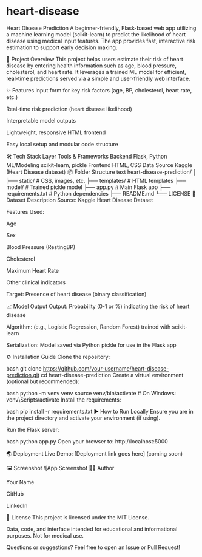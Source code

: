 # heart-disease

Heart Disease Prediction
A beginner-friendly, Flask-based web app utilizing a machine learning model (scikit-learn) to predict the likelihood of heart disease using medical input features. The app provides fast, interactive risk estimation to support early decision making.

🚀 Project Overview
This project helps users estimate their risk of heart disease by entering health information such as age, blood pressure, cholesterol, and heart rate. It leverages a trained ML model for efficient, real-time predictions served via a simple and user-friendly web interface.

✨ Features
Input form for key risk factors (age, BP, cholesterol, heart rate, etc.)

Real-time risk prediction (heart disease likelihood)

Interpretable model outputs

Lightweight, responsive HTML frontend

Easy local setup and modular code structure

🛠 Tech Stack
Layer	Tools & Frameworks
Backend	Flask, Python
ML/Modeling	scikit-learn, pickle
Frontend	HTML, CSS
Data Source	Kaggle (Heart Disease dataset)
📦 Folder Structure
text
heart-disease-prediction/
│
├── static/                # CSS, images, etc.
├── templates/             # HTML templates
├── model/                 # Trained pickle model
├── app.py                 # Main Flask app
├── requirements.txt       # Python dependencies
├── README.md
└── LICENSE
📑 Dataset Description
Source: Kaggle Heart Disease Dataset

Features Used:

Age

Sex

Blood Pressure (RestingBP)

Cholesterol

Maximum Heart Rate

Other clinical indicators

Target: Presence of heart disease (binary classification)

📈 Model Output
Output: Probability (0-1 or %) indicating the risk of heart disease

Algorithm: (e.g., Logistic Regression, Random Forest) trained with scikit-learn

Serialization: Model saved via Python pickle for use in the Flask app

⚙️ Installation Guide
Clone the repository:

bash
git clone https://github.com/your-username/heart-disease-prediction.git
cd heart-disease-prediction
Create a virtual environment (optional but recommended):

bash
python -m venv venv
source venv/bin/activate   # On Windows: venv\Scripts\activate
Install the requirements:

bash
pip install -r requirements.txt
▶️ How to Run Locally
Ensure you are in the project directory and activate your environment (if using).

Run the Flask server:

bash
python app.py
Open your browser to: http://localhost:5000

🌏 Deployment
Live Demo: [Deployment link goes here] (coming soon)

🖼 Screenshot
![App Screenshot 👩‍💻 Author

Your Name

GitHub

LinkedIn

📄 License
This project is licensed under the MIT License.

Data, code, and interface intended for educational and informational purposes. Not for medical use.

Questions or suggestions? Feel free to open an Issue or Pull Request!

